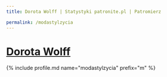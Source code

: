 ```yaml
---
title: Dorota Wolff | Statystyki patronite.pl | Patromierz

permalink: /modastylzycia
---
```


# [Dorota Wolff](https://patronite.pl/modastylzycia)

{% include profile.md name="modastylzycia" prefix="m" %}
